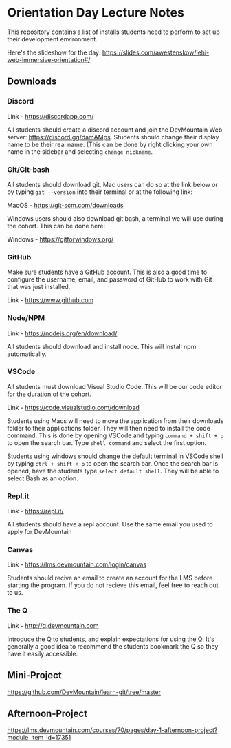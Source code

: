 # Orientation Day Lecture Notes
This repository contains a list of installs students need to perform to set up their development environment.

Here's the slideshow for the day: https://slides.com/awestenskow/lehi-web-immersive-orientation#/
## Downloads
  
### Discord
Link - https://discordapp.com/

All students should create a discord account and join the DevMountain Web server: https://discord.gg/damAMps.  Students should change their display name to be their real name.  (This can be done by right clicking your own name in the sidebar and selecting `change nickname`.

### Git/Git-bash

All students should download git.  Mac users can do so at the link below or by typing `git --version` into their terminal or at the following link: 

MacOS - https://git-scm.com/downloads

Windows users should also download git bash, a terminal we will use during the cohort.  This can be done here: 

Windows - https://gitforwindows.org/

### GitHub
Make sure students have a GitHub account. This is also a good time to configure the username, email, and password of GitHub to work with Git that was just installed.

Link - https://www.github.com


### Node/NPM
Link - https://nodejs.org/en/download/

All students should download and install node.  This will install npm automatically.  

### VSCode
All students must download Visual Studio Code.  This will be our code editor for the duration of the cohort.  

Link - https://code.visualstudio.com/download

Students using Macs will need to move the application from their downloads folder to their applications folder.  They will then need to install the code command. This is done by opening VSCode and typing `command + shift + p` to open the search bar. Type `shell command` and select the first option.

Students using windows should change the default terminal in VSCode shell by typing `ctrl + shift + p` to open the search bar. Once the search bar is opened, have the students type `select default shell`. They will be able to select Bash as an option.

### Repl.it
Link - https://repl.it/

All students should have a repl account.  Use the same email you used to apply for DevMountain

### Canvas
Link - https://lms.devmountain.com/login/canvas

Students should recive an email to create an account for the LMS before starting the program.  If you do not recieve this email, feel free to reach out to us. 

### The Q
Link - http://q.devmountain.com

Introduce the Q to students, and explain expectations for using the Q. It's generally a good idea to recommend the students bookmark the Q so they have it easily accessible.

## Mini-Project
https://github.com/DevMountain/learn-git/tree/master

## Afternoon-Project
https://lms.devmountain.com/courses/70/pages/day-1-afternoon-project?module_item_id=17351
